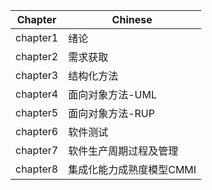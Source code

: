| Chapter | Chinese |
| ------- | ------- |
| chapter1 | 绪论 |
| chapter2 | 需求获取 |
| chapter3 | 结构化方法 |
| chapter4 | 面向对象方法-UML |
| chapter5 | 面向对象方法-RUP |
| chapter6 | 软件测试 |
| chapter7 | 软件生产周期过程及管理 |
| chapter8 | 集成化能力成熟度模型CMMI |
